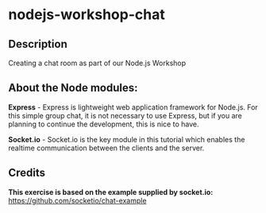 # nodejs-workshop-chat
## Description
Creating a chat room as part of our Node.js Workshop


## About the Node modules:
**Express** - Express is lightweight web application framework for Node.js. For this simple group chat, it is not necessary to use Express, but if you are planning to continue the development, this is nice to have.  

**Socket.io** - Socket.io is the key module in this tutorial which enables the realtime communication between the clients and the server.  

## Credits
**This exercise is based on the example supplied by socket.io:**  
 https://github.com/socketio/chat-example